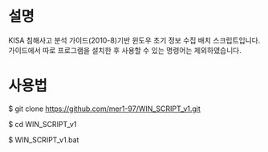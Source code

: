 # 설명
KISA 침해사고 분석 가이드(2010-8)기반 윈도우 초기 정보 수집 배치 스크립트입니다.
가이드에서 따로 프로그램을 설치한 후 사용할 수 있는 명령어는 제외하였습니다.

# 사용법
$ git clone https://github.com/mer1-97/WIN_SCRIPT_v1.git

$ cd WIN_SCRIPT_v1

$ WIN_SCRIPT_v1.bat

